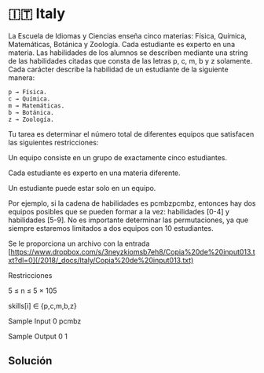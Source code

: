 # 🇮🇹 Italy

La Escuela de Idiomas y Ciencias enseña cinco materias: Física, Química, Matemáticas, Botánica y Zoología. Cada estudiante es experto en una materia. Las habilidades de los alumnos se describen mediante una string de las habilidades citadas que consta de las letras p, c, m, b y z solamente. Cada carácter describe la habilidad de un estudiante de la siguiente manera:

```
p → Física.
c → Química.
m → Matemáticas.
b → Botánica.
z → Zoología.
```

Tu tarea es determinar el número total de diferentes equipos que satisfacen las siguientes restricciones:
 
Un equipo consiste en un grupo de exactamente cinco estudiantes.

Cada estudiante es experto en una materia diferente.

Un estudiante puede estar solo en un equipo.
 
Por ejemplo, si la cadena de habilidades es pcmbzpcmbz, entonces hay dos equipos posibles que se pueden formar a la vez: habilidades [0-4] y habilidades [5-9]. No es importante determinar las permutaciones, ya que siempre estaremos limitados a dos equipos con 10 estudiantes.
 
Se le proporciona un archivo con la entrada [https://www.dropbox.com/s/3neyzkiomsb7eh8/Copia%20de%20input013.txt?dl=0](/2018/_docs/Italy/Copia%20de%20input013.txt)
 
Restricciones 

5 ≤ n ≤ 5 × 105

skills[i] ∈ {p,c,m,b,z}
 
Sample Input 0 pcmbz

Sample Output 0 1

## Solución